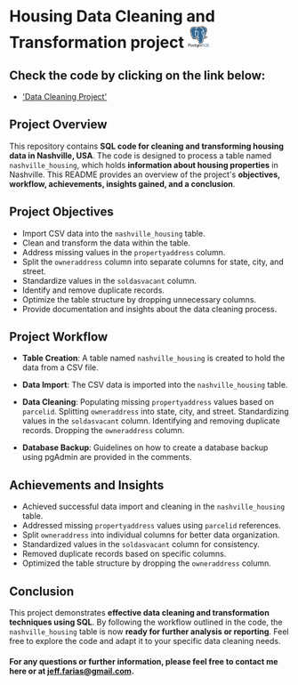 # Housing Data Cleaning and Transformation project <a href="https://www.postgresql.org" target="_blank" rel="noreferrer"> <img src="https://raw.githubusercontent.com/devicons/devicon/master/icons/postgresql/postgresql-original-wordmark.svg" alt="postgresql" width="40" height="40"/> </a> 


## Check the code by clicking on the link below:
- ['Data Cleaning Project'](https://github.com/Kanvas33/Data-Cleaning-on-PostgreSQL/blob/main/Data%20Cleaning(nashville_housing).sql)


## Project Overview

This repository contains **SQL code for cleaning and transforming housing data in Nashville, USA**. The code is designed to process a table named `nashville_housing`, which holds **information about housing properties** in Nashville. This README provides an overview of the project's **objectives, workflow, achievements, insights gained, and a conclusion**.

## Project Objectives

- Import CSV data into the `nashville_housing` table.
- Clean and transform the data within the table.
- Address missing values in the `propertyaddress` column.
- Split the `owneraddress` column into separate columns for state, city, and street.
- Standardize values in the `soldasvacant` column.
- Identify and remove duplicate records.
- Optimize the table structure by dropping unnecessary columns.
- Provide documentation and insights about the data cleaning process.

## Project Workflow

- **Table Creation**: A table named `nashville_housing` is created to hold the data from a CSV file.

- **Data Import**: The CSV data is imported into the `nashville_housing` table.

- **Data Cleaning**:
  Populating missing `propertyaddress` values based on `parcelid`.
  Splitting `owneraddress` into state, city, and street.
  Standardizing values in the `soldasvacant` column.
  Identifying and removing duplicate records.
  Dropping the `owneraddress` column.

- **Database Backup**: Guidelines on how to create a database backup using pgAdmin are provided in the comments.

## Achievements and Insights

- Achieved successful data import and cleaning in the `nashville_housing` table.
- Addressed missing `propertyaddress` values using `parcelid` references.
- Split `owneraddress` into individual columns for better data organization.
- Standardized values in the `soldasvacant` column for consistency.
- Removed duplicate records based on specific columns.
- Optimized the table structure by dropping the `owneraddress` column.

## Conclusion

This project demonstrates **effective data cleaning and transformation techniques using SQL**. By following the workflow outlined in the code, the `nashville_housing` table is now **ready for further analysis or reporting**. Feel free to explore the code and adapt it to your specific data cleaning needs.

#### For any questions or further information, please feel free to contact me here or at jeff.farias@gmail.com.
